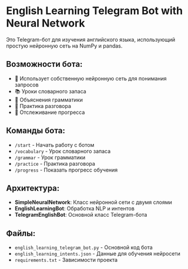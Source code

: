 # English Learning Telegram Bot with Neural Network

Это Telegram-бот для изучения английского языка, использующий простую нейронную сеть на NumPy и pandas.

## Возможности бота:
- 🧠 Использует собственную нейронную сеть для понимания запросов
- 📚 Уроки словарного запаса
- 📝 Объяснения грамматики  
- 💬 Практика разговора
- 🎯 Отслеживание прогресса



## Команды бота:
- `/start` - Начать работу с ботом
- `/vocabulary` - Урок словарного запаса
- `/grammar` - Урок грамматики
- `/practice` - Практика разговора
- `/progress` - Показать прогресс обучения

## Архитектура:
- **SimpleNeuralNetwork**: Класс нейронной сети с двумя слоями
- **EnglishLearningBot**: Обработка NLP и интентов
- **TelegramEnglishBot**: Основной класс Telegram-бота

## Файлы:
- `english_learning_telegram_bot.py` - Основной код бота
- `english_learning_intents.json` - Данные для обучения нейросети
- `requirements.txt` - Зависимости проекта
